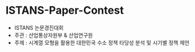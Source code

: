 # ISTANS-Paper-Contest
- ISTANS 논문경진대회
- 주관 : 산업통상자원부 & 산업연구원
- 주제 : 시계열 모형을 활용한 대한민국 수소 정책 타당성 분석 및 시기별 정책 제언
